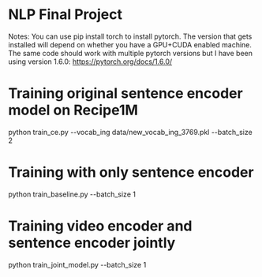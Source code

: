 # NLP Final Project

Notes:
You can use pip install torch to install pytorch. The version that gets installed will depend on whether you have a GPU+CUDA enabled machine. The same code should work with multiple pytorch versions but I have been using version 1.6.0: https://pytorch.org/docs/1.6.0/ 

# Training original sentence encoder model on Recipe1M

python train_ce.py --vocab_ing data/new_vocab_ing_3769.pkl --batch_size 2

# Training with only sentence encoder

python train_baseline.py --batch_size 1

# Training video encoder and sentence encoder jointly

python train_joint_model.py --batch_size 1